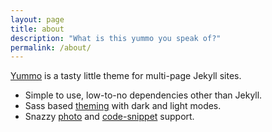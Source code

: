 ```yaml
---
layout: page
title: about
description: "What is this yummo you speak of?"
permalink: /about/
---
```


[Yummo](https://github.com/corbtastik/yummo) is a tasty little theme for multi-page Jekyll sites.

* Simple to use, low-to-no dependencies other than Jekyll.
* Sass based [theming](/samples/theming) with dark and light modes.
* Snazzy [photo](/samples/lightbox) and [code-snippet](/samples/code-snippets) support.
